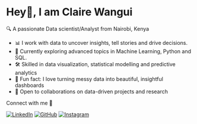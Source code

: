 # Hey👋, I am Claire Wangui 
🔍 A passionate Data scientist/Analyst from Nairobi, Kenya
- 📊 I work with data to uncover insights,  tell stories and drive decisions.
- 🍃 Currently exploring advanced topics in Machine Learning, Python and SQL.
- 🛠️ Skilled in data visualization, statistical modelling and  predictive analytics
- 🧠 Fun fact: I love turning messy data into beautiful, insightful dashboards
- 🤝 Open to collaborations on data-driven projects and research

Connect with me 🤝

[![LinkedIn](https://img.shields.io/badge/-LinkedIn-blue?logo=linkedin&logoColor=white&style=for-the-badge)](https://www.linkedin.com/in/claire-wangui-559a2134b)
[![GitHub](https://img.shields.io/badge/-GitHub-181717?logo=github&logoColor=white&style=for-the-badge)](https://github.com/Clairewangui)
[![Instagram](https://img.shields.io/badge/-Instagram-E4405F?logo=instagram&logoColor=white&style=for-the-badge)](https://www.instagram.com/_.laireliz._/)
